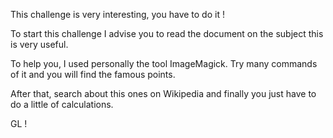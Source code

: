 This challenge is very interesting, you have to do it !

To start this challenge I advise you to read the document on the subject this is very useful.

To help you, I used personally the tool ImageMagick. Try many commands of it and you will find the famous points.

After that, search about this ones on Wikipedia and finally you just have to do a little of calculations. 

GL ! 